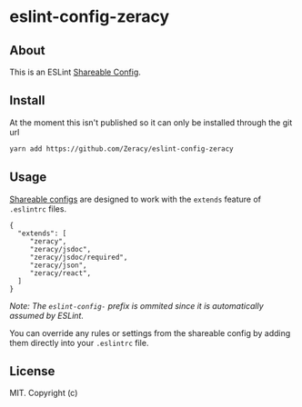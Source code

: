 # eslint-config-zeracy

## About 
This is an ESLint [Shareable Config](http://eslint.org/docs/developer-guide/shareable-configs).


## Install
At the moment this isn't published so it can only be installed through the git url
```bash
yarn add https://github.com/Zeracy/eslint-config-zeracy
```

## Usage

[Shareable configs](http://eslint.org/docs/developer-guide/shareable-configs) are designed to work with the `extends` feature of `.eslintrc` files.

```
{
  "extends": [
     "zeracy",
     "zeracy/jsdoc",
     "zeracy/jsdoc/required",
     "zeracy/json",
     "zeracy/react",
  ]
}
```

*Note: The `eslint-config-` prefix is ommited since it is automatically assumed by ESLint.*

You can override any rules or settings from the shareable config by adding them directly into your
`.eslintrc` file.

## License

MIT. Copyright (c)